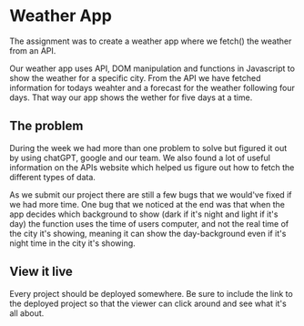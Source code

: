 # Weather App

The assignment was to create a weather app where we fetch() the weather from an API. 

Our weather app uses API, DOM manipulation and functions in Javascript to show the weather for a specific city. From the API we have fetched information for todays weahter and a forecast for the weather following four days. That way our app shows the wether for five days at a time. 


## The problem

During the week we had more than one problem to solve but figured it out by using chatGPT, google and our team. We also found a lot of useful information on the APIs website which helped us figure out how to fetch the different types of data. 

As we submit our project there are still a few bugs that we would've fixed if we had more time. One bug that we noticed at the end was that when the app decides which background to show (dark if it's night and light if it's day) the function uses the time of users computer, and not the real time of the city it's showing, meaning it can show the day-background even if it's night time in the city it's showing. 

## View it live

Every project should be deployed somewhere. Be sure to include the link to the deployed project so that the viewer can click around and see what it's all about.
